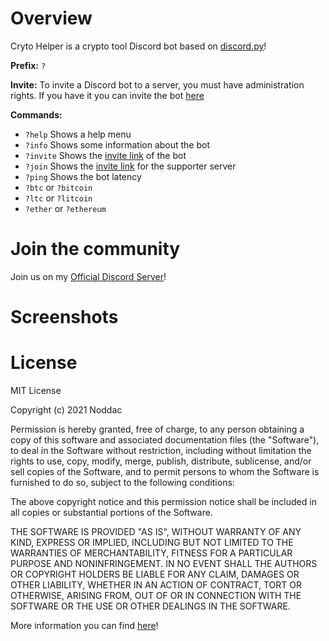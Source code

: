 # Overview
Cryto Helper is a crypto tool Discord bot based on [discord.py](https://discordpy.readthedocs.io/en/stable/)!


**Prefix:** `?`


**Invite:**
To invite a Discord bot to a server, you must have administration rights. 
If you have it you can invite the bot [here](https://discord.com/oauth2/authorize?client_id=827437359036760064&permissions=8&scope=bot)


**Commands:**
- `?help` Shows a help menu
- `?info` Shows some information about the bot
- `?invite` Shows the [invite link](https://discord.com/oauth2/authorize?client_id=827437359036760064&permissions=8&scope=bot) of the bot
- `?join` Shows the [invite link](https://discord.gg/Q9stTbAHNF) for the supporter server
- `?ping` Shows the bot latency
- `?btc` or `?bitcoin`
- `?ltc` or `?litcoin`
- `?ether` or `?ethereum`



# Join the community
 Join us on my [Official Discord Server](https://discord.gg/Q9stTbAHNF)!

# Screenshots

# License
MIT License

Copyright (c) 2021 Noddac

Permission is hereby granted, free of charge, to any person obtaining a copy
of this software and associated documentation files (the "Software"), to deal
in the Software without restriction, including without limitation the rights
to use, copy, modify, merge, publish, distribute, sublicense, and/or sell
copies of the Software, and to permit persons to whom the Software is
furnished to do so, subject to the following conditions:

The above copyright notice and this permission notice shall be included in all
copies or substantial portions of the Software.

THE SOFTWARE IS PROVIDED "AS IS", WITHOUT WARRANTY OF ANY KIND, EXPRESS OR
IMPLIED, INCLUDING BUT NOT LIMITED TO THE WARRANTIES OF MERCHANTABILITY,
FITNESS FOR A PARTICULAR PURPOSE AND NONINFRINGEMENT. IN NO EVENT SHALL THE
AUTHORS OR COPYRIGHT HOLDERS BE LIABLE FOR ANY CLAIM, DAMAGES OR OTHER
LIABILITY, WHETHER IN AN ACTION OF CONTRACT, TORT OR OTHERWISE, ARISING FROM,
OUT OF OR IN CONNECTION WITH THE SOFTWARE OR THE USE OR OTHER DEALINGS IN THE
SOFTWARE.

More information you can find [here](https://choosealicense.com/licenses/mit)!




